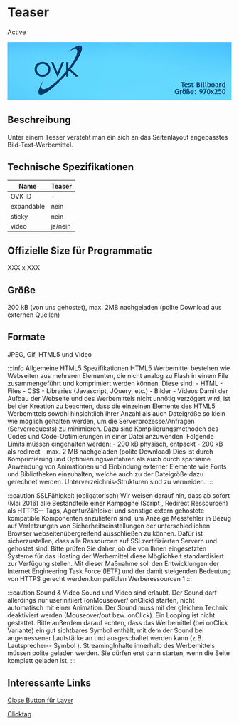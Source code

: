 # Teaser
<span class="badge badge--success">Active</span>

![Billboard](/img/formats/billboard.jpg)

## Beschreibung
Unter einem Teaser versteht man ein sich an das Seitenlayout angepasstes Bild-Text-Werbemittel.

## Technische Spezifikationen


| Name         | Teaser |
|--------------|--------|
| OVK ID       | -      |
| expandable   | nein   |
| sticky       | nein   |
| video        | ja/nein   |



## Offizielle Size für Programmatic
XXX x XXX

## Größe
200 kB (von uns gehostet), max. 2MB nachgeladen (polite Download aus externen Quellen)
## Formate
JPEG, Gif, HTML5 und Video

:::info Allgemeine HTML5 Spezifikationen
HTML5 Werbemittel bestehen wie Webseiten aus mehreren Elementen, die nicht analog zu Flash in einem File zusammengeführt und komprimiert werden können. Diese sind:  - HTML  - Files - CSS  - Libraries (Javascript, JQuery, etc.) - Bilder - Videos  Damit der Aufbau der Webseite und des Werbemittels nicht unnötig verzögert wird, ist bei der Kreation zu beachten, dass die einzelnen Elemente des HTML5 Werbemittels sowohl hinsichtlich ihrer Anzahl als auch Dateigröße so klein wie möglich gehalten werden, um die Serverprozesse/Anfragen (Serverrequests) zu minimieren. Dazu sind Kompilierungsmethoden des Codes und Code-Optimierungen in einer Datei anzuwenden.  Folgende Limits müssen eingehalten werden:  - 200 kB physisch, entpackt - 200 kB als redirect - max. 2 MB nachgeladen (polite Download) Dies ist durch Komprimierung und Optimierungsverfahren als auch durch sparsame Anwendung von Animationen und Einbindung externer Elemente wie Fonts und Bibliotheken einzuhalten, welche auch zu der Dateigröße dazu gerechnet werden. Unterverzeichnis-Strukturen sind zu vermeiden.
:::

:::caution SSLFähigkeit (obligatorisch)
Wir weisen darauf hin, dass ab sofort (Mai 2016) alle Bestandteile einer Kampagne (Script , Redirect Ressourcen) als HTTPS-- Tags, AgenturZählpixel und sonstige extern gehostete kompatible Komponenten anzuliefern sind, um Anzeige Messfehler in Bezug auf Verletzungen von Sicherheitseinstellungen der unterschiedlichen Browser webseitenübergreifend ausschließen zu können. Dafür ist sicherzustellen, dass alle Ressourcen auf SSLzertifizierten Servern und gehostet sind. Bitte prüfen Sie daher, ob die von Ihnen eingesetzten Systeme für das Hosting der Werbemittel diese Möglichkeit standardisiert zur Verfügung stellen. Mit dieser Maßnahme soll den Entwicklungen der Internet Engineering Task Force (IETF) und der damit steigenden Bedeutung von HTTPS gerecht werden.kompatiblen Werberessourcen 1
::: 

:::caution Sound & Video
Sound und Video sind erlaubt. Der Sound darf allerdings nur userinitiiert (onMouseover/ onClick) starten, nicht automatisch mit einer Animation. Der Sound muss mit der gleichen Technik deaktiviert werden (Mouseover/out bzw. onClick). Ein Looping ist nicht gestattet. Bitte außerdem darauf achten, dass das Werbemittel (bei onClick Variante) ein gut sichtbares Symbol enthält, mit dem der Sound bei angemessener Lautstärke an und ausgeschaltet werden kann (z.B. Lautsprecher-- Symbol ). StreamingInhalte innerhalb des Werbemittels müssen polite geladen werden. Sie dürfen erst dann starten, wenn die Seite komplett geladen ist. 
:::
## Interessante Links
[Close Button für Layer](https://github.com/Unitadtechnologystandards/HTML5Lib/tree/master/close)

[Clicktag](/docs/Tech-Hilfe/klicktag)